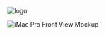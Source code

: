 ![logo](https://user-images.githubusercontent.com/91061651/220362102-b4be5b9c-c743-4eee-b420-8f566a140d2a.png)

![iMac Pro Front View Mockup](https://user-images.githubusercontent.com/91061651/220362053-a383a753-bc6f-48d5-b868-fb1bd15c1759.png)

